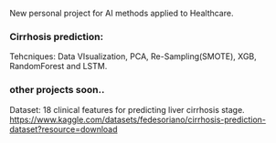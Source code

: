 New personal project for AI methods applied to Healthcare.

### Cirrhosis prediction:
Tehcniques: Data VIsualization, PCA, Re-Sampling(SMOTE), XGB, RandomForest and LSTM.
### other projects soon..

Dataset:
18 clinical features for predicting liver cirrhosis stage.
https://www.kaggle.com/datasets/fedesoriano/cirrhosis-prediction-dataset?resource=download
